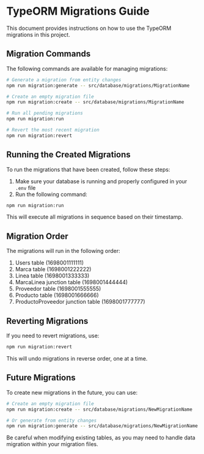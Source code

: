 # TypeORM Migrations Guide

This document provides instructions on how to use the TypeORM migrations in this project.

## Migration Commands

The following commands are available for managing migrations:

```bash
# Generate a migration from entity changes
npm run migration:generate -- src/database/migrations/MigrationName

# Create an empty migration file
npm run migration:create -- src/database/migrations/MigrationName

# Run all pending migrations
npm run migration:run

# Revert the most recent migration
npm run migration:revert
```

## Running the Created Migrations

To run the migrations that have been created, follow these steps:

1. Make sure your database is running and properly configured in your `.env` file
2. Run the following command:

```bash
npm run migration:run
```

This will execute all migrations in sequence based on their timestamp.

## Migration Order

The migrations will run in the following order:

1. Users table (1698001111111)
2. Marca table (1698001222222)
3. Linea table (1698001333333)
4. MarcaLinea junction table (1698001444444)
5. Proveedor table (1698001555555)
6. Producto table (1698001666666)
7. ProductoProveedor junction table (1698001777777)

## Reverting Migrations

If you need to revert migrations, use:

```bash
npm run migration:revert
```

This will undo migrations in reverse order, one at a time.

## Future Migrations

To create new migrations in the future, you can use:

```bash
# Create an empty migration file
npm run migration:create -- src/database/migrations/NewMigrationName

# Or generate from entity changes
npm run migration:generate -- src/database/migrations/NewMigrationName
```

Be careful when modifying existing tables, as you may need to handle data migration within your migration files.
